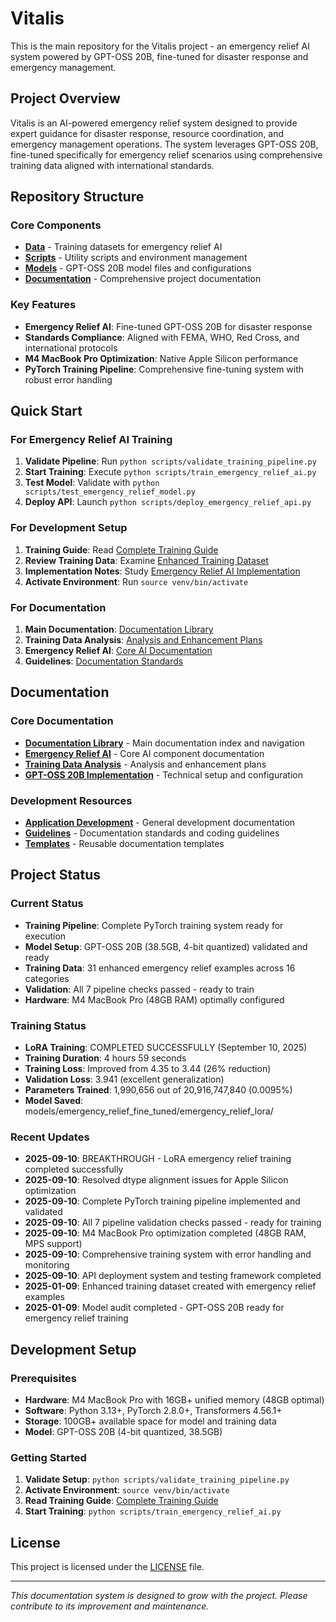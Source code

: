 # Vitalis

This is the main repository for the Vitalis project - an emergency relief AI system powered by GPT-OSS 20B, fine-tuned for disaster response and emergency management.

## Project Overview

Vitalis is an AI-powered emergency relief system designed to provide expert guidance for disaster response, resource coordination, and emergency management operations. The system leverages GPT-OSS 20B, fine-tuned specifically for emergency relief scenarios using comprehensive training data aligned with international standards.

## Repository Structure

### Core Components

- **[Data](data/)** - Training datasets for emergency relief AI
- **[Scripts](scripts/)** - Utility scripts and environment management
- **[Models](models/)** - GPT-OSS 20B model files and configurations
- **[Documentation](docs/)** - Comprehensive project documentation

### Key Features

- **Emergency Relief AI**: Fine-tuned GPT-OSS 20B for disaster response
- **Standards Compliance**: Aligned with FEMA, WHO, Red Cross, and international protocols
- **M4 MacBook Pro Optimization**: Native Apple Silicon performance
- **PyTorch Training Pipeline**: Comprehensive fine-tuning system with robust error handling

## Quick Start

### For Emergency Relief AI Training

1. **Validate Pipeline**: Run `python scripts/validate_training_pipeline.py`
2. **Start Training**: Execute `python scripts/train_emergency_relief_ai.py`
3. **Test Model**: Validate with `python scripts/test_emergency_relief_model.py`
4. **Deploy API**: Launch `python scripts/deploy_emergency_relief_api.py`

### For Development Setup

1. **Training Guide**: Read [Complete Training Guide](docs/emergency-relief-ai/TRAINING_GUIDE.md)
2. **Review Training Data**: Examine [Enhanced Training Dataset](data/ENHANCED_EMERGENCY_RELIEF_TRAINING_DATA.json)
3. **Implementation Notes**: Study [Emergency Relief AI Implementation](docs/emergency-relief-ai/implementation-notes.md)
4. **Activate Environment**: Run `source venv/bin/activate`

### For Documentation

1. **Main Documentation**: [Documentation Library](docs/README.md)
2. **Training Data Analysis**: [Analysis and Enhancement Plans](docs/training-data-analysis/)
3. **Emergency Relief AI**: [Core AI Documentation](docs/emergency-relief-ai/)
4. **Guidelines**: [Documentation Standards](docs/guidelines/)

## Documentation

### Core Documentation

- **[Documentation Library](docs/README.md)** - Main documentation index and navigation
- **[Emergency Relief AI](docs/emergency-relief-ai/)** - Core AI component documentation
- **[Training Data Analysis](docs/training-data-analysis/)** - Analysis and enhancement plans
- **[GPT-OSS 20B Implementation](docs/gpt-oss-20b/)** - Technical setup and configuration

### Development Resources

- **[Application Development](docs/application-development/)** - General development documentation
- **[Guidelines](docs/guidelines/)** - Documentation standards and coding guidelines
- **[Templates](docs/templates/)** - Reusable documentation templates

## Project Status

### Current Status

- **Training Pipeline**: Complete PyTorch training system ready for execution
- **Model Setup**: GPT-OSS 20B (38.5GB, 4-bit quantized) validated and ready
- **Training Data**: 31 enhanced emergency relief examples across 16 categories
- **Validation**: All 7 pipeline checks passed - ready to train
- **Hardware**: M4 MacBook Pro (48GB RAM) optimally configured

### Training Status

- **LoRA Training**: COMPLETED SUCCESSFULLY (September 10, 2025)
- **Training Duration**: 4 hours 59 seconds
- **Training Loss**: Improved from 4.35 to 3.44 (26% reduction)
- **Validation Loss**: 3.941 (excellent generalization)
- **Parameters Trained**: 1,990,656 out of 20,916,747,840 (0.0095%)
- **Model Saved**: models/emergency_relief_fine_tuned/emergency_relief_lora/

### Recent Updates

- **2025-09-10**: BREAKTHROUGH - LoRA emergency relief training completed successfully
- **2025-09-10**: Resolved dtype alignment issues for Apple Silicon optimization
- **2025-09-10**: Complete PyTorch training pipeline implemented and validated
- **2025-09-10**: All 7 pipeline validation checks passed - ready for training
- **2025-09-10**: M4 MacBook Pro optimization completed (48GB RAM, MPS support)
- **2025-09-10**: Comprehensive training system with error handling and monitoring
- **2025-09-10**: API deployment system and testing framework completed
- **2025-01-09**: Enhanced training dataset created with emergency relief examples
- **2025-01-09**: Model audit completed - GPT-OSS 20B ready for emergency relief training

## Development Setup

### Prerequisites

- **Hardware**: M4 MacBook Pro with 16GB+ unified memory (48GB optimal)
- **Software**: Python 3.13+, PyTorch 2.8.0+, Transformers 4.56.1+
- **Storage**: 100GB+ available space for model and training data
- **Model**: GPT-OSS 20B (4-bit quantized, 38.5GB)

### Getting Started

1. **Validate Setup**: `python scripts/validate_training_pipeline.py`
2. **Activate Environment**: `source venv/bin/activate`
3. **Read Training Guide**: [Complete Training Guide](docs/emergency-relief-ai/TRAINING_GUIDE.md)
4. **Start Training**: `python scripts/train_emergency_relief_ai.py`

## License

This project is licensed under the [LICENSE](LICENSE) file.

---

_This documentation system is designed to grow with the project. Please contribute to its improvement and maintenance._
